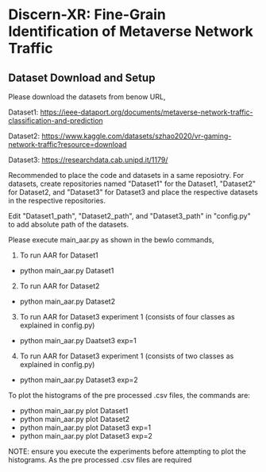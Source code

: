 # Discern-XR: Fine-Grain Identification of Metaverse Network Traffic

## Dataset Download and Setup

Please download the datasets from benow URL,

Dataset1: https://ieee-dataport.org/documents/metaverse-network-traffic-classification-and-prediction

Dataset2: https://www.kaggle.com/datasets/szhao2020/vr-gaming-network-traffic?resource=download

Dataset3: https://researchdata.cab.unipd.it/1179/

Recommended to place the code and datasets in a same reposiotry.
For datasets, create repositories named "Dataset1" for the Dataset1, "Dataset2" for Dataset2, and "Dataset3" for Dataset3 and place the respective datasets in the respective repositories.

Edit "Dataset1_path", "Dataset2_path", and "Dataset3_path" in "config.py" to add absolute path of the datasets.

Please execute main_aar.py as shown in the bewlo commands,

1) To run AAR for Dataset1
* python main_aar.py Dataset1
2) To run AAR for Dataset2
* python main_aar.py Dataset2
3) To run AAR for Dataset3 experiment 1 (consists of four classes as explained in config.py)
* python main_aar.py Daatset3 exp=1
4) To run AAR for Dataset3 experiment 1 (consists of two classes as explained in config.py)
* python main_aar.py Dataset3 exp=2

To plot the histograms of the pre processed .csv files, the commands are:

- python main_aar.py plot Dataset1
- python main_aar.py plot Dataset2
- python main_aar.py plot Dataset3 exp=1
- python main_aar.py plot Dataset3 exp=2

NOTE: ensure you execute the experiments before attempting to plot the histograms. As the pre processed .csv files are required

